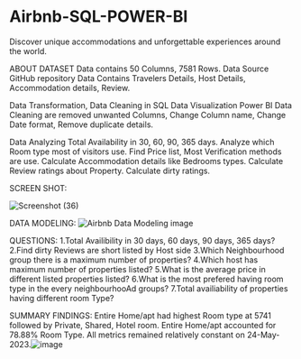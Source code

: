 # Airbnb-SQL-POWER-BI

Discover unique accommodations and unforgettable experiences around the world.

ABOUT DATASET
 Data contains 50 Columns, 7581 Rows.
 Data Source GitHub repository
 Data Contains Travelers Details, Host Details, Accommodation details, Review.

Data Transformation, Data Cleaning in SQL 
 Data Visualization Power BI
 Data Cleaning are removed unwanted Columns, Change Column name, Change Date format, Remove duplicate details.

Data Analyzing 
 Total Availability in 30, 60, 90, 365 days.
 Analyze which Room type most of visitors use.
 Find Price list, Most Verification methods are use.
 Calculate Accommodation details like Bedrooms types.
 Calculate Review ratings about Property.
 Calculate dirty ratings.
 

SCREEN SHOT:

![Screenshot (36)](https://github.com/SRIDHAR-BASKARAN/Airbnb-SQL-POWER-BI/assets/142026057/4109247f-61b5-4f3f-a2d6-8aa7669d0a0f)


DATA MODELING:
 ![Airbnb Data Modeling image](https://github.com/SRIDHAR-BASKARAN/Airbnb-SQL-POWER-BI/assets/142026057/dff00340-5809-47c5-8155-e9ea8e9e23a9)

QUESTIONS:
 1.Total Availibility in 30 days, 60 days, 90 days, 365 days?
 2.Find dirty Reviews are short listed by Host side
 3.Which Neighbourhood group there is a maximum number of properties?
 4.Which host has maximum number of properties listed?
 5.What is the average price in different listed properties listed?
 6.What is the most prefered having room type in the every neighbourhooAd groups?
 7.Total availiability of properties having different room Type?

SUMMARY FINDINGS:
 Entire Home/apt had highest Room type at 5741 followed by Private, Shared, Hotel room.
 Entire Home/apt accounted for 78.88% Room Type. 
 All metrics remained relatively constant on 24-May-2023.![image](https://github.com/SRIDHAR-BASKARAN/Airbnb-SQL-POWER-BI/assets/142026057/6a7f3b87-d972-4dff-bf90-53b1f1f06a29)


